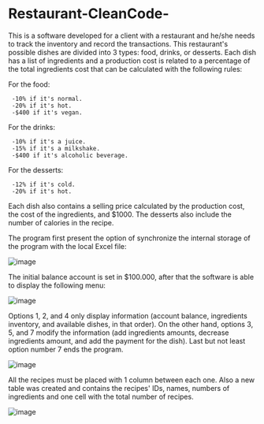 # Restaurant-CleanCode-

This is a software developed for a client with a restaurant and he/she needs to track the inventory and record the transactions. 
This restaurant's possible dishes are divided into 3 types: food, drinks, or desserts.
Each dish has a list of ingredients and a production cost is related to a percentage of the total ingredients cost that can be calculated with the following rules:

For the food:

     -10% if it's normal.
     -20% if it's hot.
     -$400 if it's vegan.
     
For the drinks:

     -10% if it's a juice.
     -15% if it's a milkshake.
     -$400 if it's alcoholic beverage.
    
For the desserts:

     -12% if it's cold.
     -20% if it's hot.
    
Each dish also contains a selling price calculated by the production cost, the cost of the ingredients, and $1000. The desserts also include the number of calories in the recipe.

The program first present the option of synchronize the internal storage of the program with the local Excel file:

![image](https://github.com/JP-King97/Restaurant-CleanCode-/assets/102275322/0a12e00b-a09b-401a-8901-2e6385b5ab97)

The initial balance account is set in $100.000, after that the software is able to display the following menu:

![image](https://user-images.githubusercontent.com/102275322/232967634-677577e9-9f12-44bf-9463-620020363f99.png)

Options 1, 2, and 4 only display information (account balance, ingredients inventory, and available dishes, in that order). On the other hand, options 3, 5, and 7 modify the information (add ingredients amounts, decrease ingredients amount, and add the payment for the dish). Last but not least option number 7 ends the program.

![image](https://github.com/JP-King97/Restaurant-CleanCode-/assets/102275322/6a3b455b-34b2-4674-bddc-a60551b1966e)

All the recipes must be placed with 1 column between each one. Also a new table was created and contains the recipes' IDs, names, numbers of ingredients and one cell with the total number of recipes.

![image](https://github.com/JP-King97/Restaurant-CleanCode-/assets/102275322/d17231a9-9efa-4197-b63a-f1bd0c4d606e)




